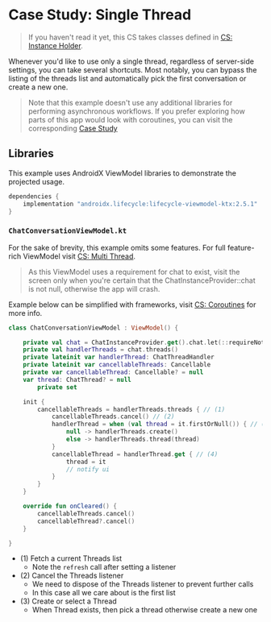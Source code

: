 # Case Study: Single Thread

> If you haven't read it yet, this CS takes classes defined
> in [CS: Instance Holder][cs-instance-holder].

Whenever you'd like to use only a single thread, regardless of server-side settings, you can take
several shortcuts. Most notably, you can bypass the listing of the threads list and automatically
pick the first conversation or create a new one.

> Note that this example doesn't use any additional libraries for performing asynchronous workflows.
> If you prefer exploring how parts of this app would look with coroutines, you can visit the
> corresponding [Case Study][cs-coroutines]

## Libraries

This example uses AndroidX ViewModel libraries to demonstrate the projected usage.

```groovy
dependencies {
    implementation "androidx.lifecycle:lifecycle-viewmodel-ktx:2.5.1"
}
```

### `ChatConversationViewModel.kt`

For the sake of brevity, this example omits some features. For full feature-rich ViewModel
visit [CS: Multi Thread][cs-multi-thread].

> As this ViewModel uses a requirement for chat to exist, visit the screen only when you're certain
> that the ChatInstanceProvider::chat is not null, otherwise the app will crash.

Example below can be simplified with frameworks, visit [CS: Coroutines][cs-coroutines] for more
info.

```kotlin
class ChatConversationViewModel : ViewModel() {

    private val chat = ChatInstanceProvider.get().chat.let(::requireNotNull)
    private val handlerThreads = chat.threads()
    private lateinit var handlerThread: ChatThreadHandler
    private lateinit var cancellableThreads: Cancellable
    private var cancellableThread: Cancellable? = null
    var thread: ChatThread? = null
        private set

    init {
        cancellableThreads = handlerThreads.threads { // (1)
            cancellableThreads.cancel() // (2)
            handlerThread = when (val thread = it.firstOrNull()) { // (3)
                null -> handlerThreads.create()
                else -> handlerThreads.thread(thread)
            }
            cancellableThread = handlerThread.get { // (4)
                thread = it
                // notify ui
            }
        }
    }

    override fun onCleared() {
        cancellableThreads.cancel()
        cancellableThread?.cancel()
    }

}
```

- (1) Fetch a current Threads list
  - Note the `refresh` call after setting a listener
- (2) Cancel the Threads listener
  - We need to dispose of the Threads listener to prevent further calls
  - In this case all we care about is the first list
- (3) Create or select a Thread
  - When Thread exists, then pick a thread otherwise create a new one

[cs-instance-holder]: cs-instance-holder.md

[cs-coroutines]: cs-coroutines.md

[cs-multi-thread]: cs-multi-thread.md
